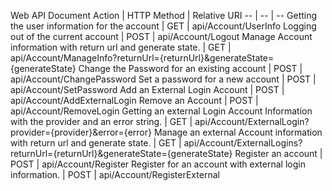 Web API Document
Action | HTTP Method | Relative URI
-- | -- | --
Getting the user information for the account | GET | api/Account/UserInfo
Logging out of the current account | POST | api/Account/Logout
Manage Account information with return url and generate state. | GET | api/Account/ManageInfo?returnUrl={returnUrl}&generateState={generateState}
Change the Password for an existing account | POST | api/Account/ChangePassword
Set a password for a new account | POST | api/Account/SetPassword
Add an External Login Account | POST | api/Account/AddExternalLogin
Remove an Account | POST | api/Account/RemoveLogin
Getting an external Login Account Information with the provider and an error string. | GET | api/Account/ExternalLogin?provider={provider}&error={error}
Manage an external Account information with return url and generate state. | GET | api/Account/ExternalLogins?returnUrl={returnUrl}&generateState={generateState}
Register an account | POST | api/Account/Register
Register for an account with external login information. | POST | api/Account/RegisterExternal
